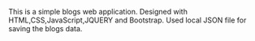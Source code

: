 This is a simple blogs web application. Designed with HTML,CSS,JavaScript,JQUERY and Bootstrap. Used local JSON file for saving the blogs data.
